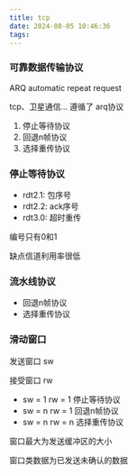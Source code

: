 ```yaml
---
title: tcp
date: 2024-08-05 10:46:36
tags:
---
```


### 可靠数据传输协议

ARQ automatic repeat request

tcp、卫星通信... 遵循了 arq协议

1. 停止等待协议
2. 回退n帧协议
3. 选择重传协议

### 停止等待协议

- rdt2.1: 包序号
- rdt2.2: ack序号
- rdt3.0: 超时重传

编号只有0和1

缺点信道利用率很低

### 流水线协议

- 回退n帧协议
- 选择重传协议

### 滑动窗口

发送窗口 sw

接受窗口 rw

- sw = 1 rw = 1 停止等待协议
- sw = n rw = 1 回退n帧协议
- sw = n rw = n 选择重传协议

窗口最大为发送缓冲区的大小

窗口类数据为已发送未确认的数据




